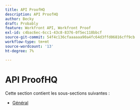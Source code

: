 ```yaml
---
title: API ProofHQ
description: API ProofHQ
author: Becky
draft: Probably
feature: Workfront API, Workfront Proof
exl-id: c4bac6ec-6cc1-43c8-8376-0f5ec118bbcf
source-git-commit: 54f4c136cfaaaaaa90a4fc64d3ffd06816cff9cb
workflow-type: tm+mt
source-wordcount: '13'
ht-degree: 7%

---
```


# API ProofHQ

Cette section contient les sous-sections suivantes :

* [Général](../proofhq-api/general/general.md)
